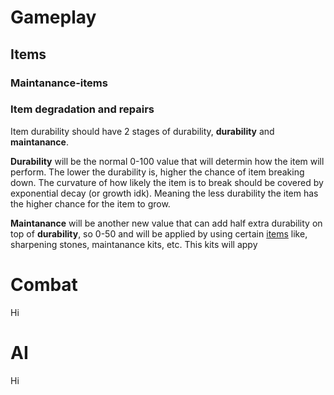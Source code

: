 # Gameplay

## Items

### Maintanance-items

### Item degradation and repairs

Item durability should have 2 stages of durability, **durability** and **maintanance**.

**Durability** will be the normal 0-100 value that will determin how the item will perform. The lower the durability is, higher the chance of item breaking down. The curvature of how likely the item is to break should be covered by exponential decay (or growth idk). Meaning the less durability the item has the higher chance for the item to grow.

**Maintanance** will be another new value that can add half extra durability on top of **durability**, so 0-50 and will be applied by using certain [items](gameplay#Gameplay##Items###Maintanance-items) like, sharpening stones, maintanance kits, etc. This kits will appy

# Combat

Hi

# AI

Hi
